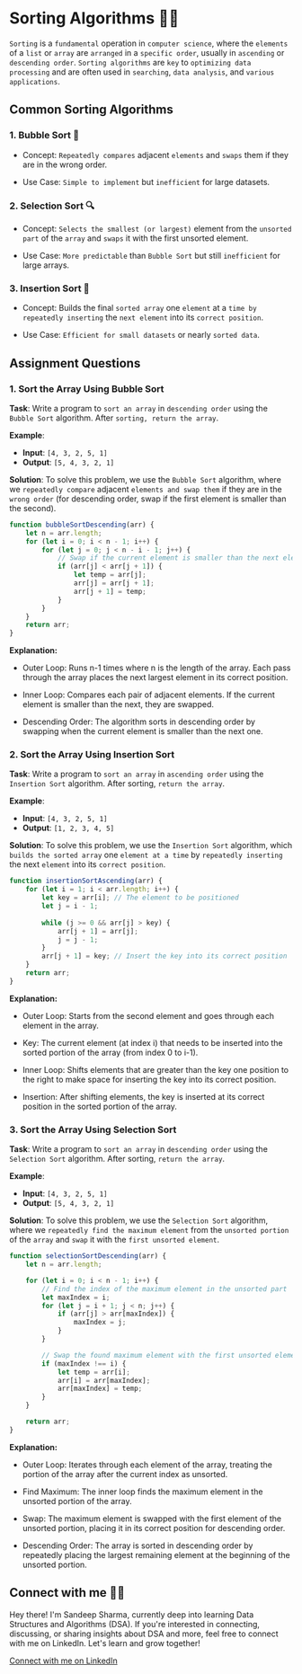 # Sorting Algorithms 🔄🔄

`Sorting` is a `fundamental` operation in `computer science`, where the `elements` of a `list` or `array` are `arranged` in a `specific order`, usually in `ascending` or `descending order`. `Sorting algorithms` are `key` to `optimizing data processing` and are often used in `searching`, `data analysis`, and `various applications`.

## Common Sorting Algorithms

### 1. Bubble Sort 🫧

* Concept: `Repeatedly compares` adjacent `elements` and `swaps` them if they are in the wrong order.

* Use Case: `Simple to implement` but `inefficient` for large datasets.

### 2. Selection Sort 🔍

* Concept: `Selects the smallest (or largest)` element from the `unsorted part` of the `array` and `swaps` it with the first unsorted element.

* Use Case: `More predictable` than `Bubble Sort` but still `inefficient` for large arrays.

### 3. Insertion Sort 📝

* Concept: Builds the final `sorted array` one `element` at a `time by repeatedly inserting` the `next element` into its `correct position`.

* Use Case: `Efficient for small datasets` or nearly `sorted data`.


## Assignment Questions

### 1. Sort the Array Using Bubble Sort

**Task**: Write a program to `sort an array` in `descending order` using the `Bubble Sort` algorithm. After `sorting, return the array`.

**Example**:
- **Input**: `[4, 3, 2, 5, 1]`
- **Output**: `[5, 4, 3, 2, 1]`

**Solution**: 
To solve this problem, we use the `Bubble Sort` algorithm, where we `repeatedly compare` adjacent `elements and swap them` if they are in the `wrong order` (for descending order, swap if the first element is smaller than the second).

```javascript
function bubbleSortDescending(arr) {
    let n = arr.length;
    for (let i = 0; i < n - 1; i++) {
        for (let j = 0; j < n - i - 1; j++) {
            // Swap if the current element is smaller than the next element
            if (arr[j] < arr[j + 1]) {
                let temp = arr[j];
                arr[j] = arr[j + 1];
                arr[j + 1] = temp;
            }
        }
    }
    return arr;
}
```

**Explanation:**

* Outer Loop: Runs n-1 times where n is the length of the array. Each pass through the array places the next largest element in its correct position.

* Inner Loop: Compares each pair of adjacent elements. If the current element is smaller than the next, they are swapped.

* Descending Order: The algorithm sorts in descending order by swapping when the current element is smaller than the next one.

### 2. Sort the Array Using Insertion Sort

**Task**: Write a program to `sort an array` in `ascending order` using the `Insertion Sort` algorithm. After sorting, `return the array`.

**Example**:
- **Input**: `[4, 3, 2, 5, 1]`
- **Output**: `[1, 2, 3, 4, 5]`

**Solution**: 
To solve this problem, we use the `Insertion Sort` algorithm, which `builds the sorted array` one `element at a time` by `repeatedly inserting` the next `element` into its `correct position`.

```javascript
function insertionSortAscending(arr) {
    for (let i = 1; i < arr.length; i++) {
        let key = arr[i]; // The element to be positioned
        let j = i - 1;
        
        while (j >= 0 && arr[j] > key) {
            arr[j + 1] = arr[j];
            j = j - 1;
        }
        arr[j + 1] = key; // Insert the key into its correct position
    }
    return arr;
}
```

**Explanation:**

* Outer Loop: Starts from the second element and goes through each element in the array.

* Key: The current element (at index i) that needs to be inserted into the sorted portion of the array (from index 0 to i-1).

* Inner Loop: Shifts elements that are greater than the key one position to the right to make space for inserting the key into its correct position.

* Insertion: After shifting elements, the key is inserted at its correct position in the sorted portion of the array.

### 3. Sort the Array Using Selection Sort

**Task**: Write a program to `sort an array` in `descending order` using the `Selection Sort` algorithm. After sorting, `return the array`.

**Example**:
- **Input**: `[4, 3, 2, 5, 1]`
- **Output**: `[5, 4, 3, 2, 1]`

**Solution**: 
To solve this problem, we use the `Selection Sort` algorithm, where we `repeatedly find the maximum element` from the `unsorted portion` of the `array` and `swap` it with the `first unsorted element`.

```javascript
function selectionSortDescending(arr) {
    let n = arr.length;

    for (let i = 0; i < n - 1; i++) {
        // Find the index of the maximum element in the unsorted part
        let maxIndex = i;
        for (let j = i + 1; j < n; j++) {
            if (arr[j] > arr[maxIndex]) {
                maxIndex = j;
            }
        }

        // Swap the found maximum element with the first unsorted element
        if (maxIndex !== i) {
            let temp = arr[i];
            arr[i] = arr[maxIndex];
            arr[maxIndex] = temp;
        }
    }

    return arr;
}
```

**Explanation:**

* Outer Loop: Iterates through each element of the array, treating the portion of the array after the current index as unsorted.

* Find Maximum: The inner loop finds the maximum element in the unsorted portion of the array.

* Swap: The maximum element is swapped with the first element of the unsorted portion, placing it in its correct position for descending order.

* Descending Order: The array is sorted in descending order by repeatedly placing the largest remaining element at the beginning of the unsorted portion.

## Connect with me 🎉🎉

Hey there! I'm Sandeep Sharma, currently deep into learning Data Structures and Algorithms (DSA). If you're interested in connecting, discussing, or sharing insights about DSA and more, feel free to connect with me on LinkedIn. Let's learn and grow together!

[Connect with me on LinkedIn](https://www.linkedin.com/in/devsandeepsharma/)